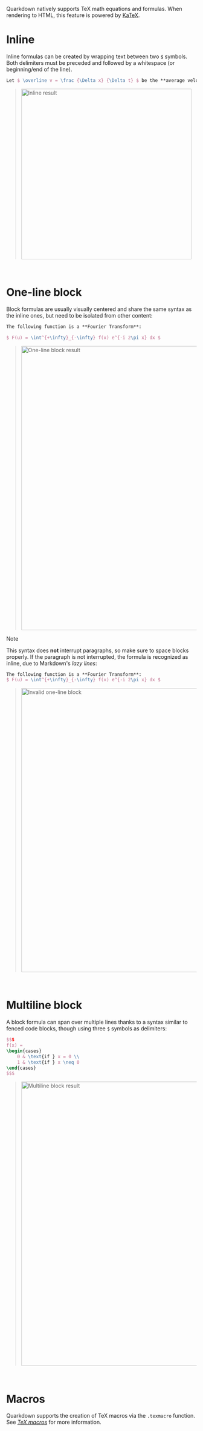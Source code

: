 Quarkdown natively supports TeX math equations and formulas. When rendering to HTML, this feature is powered by [KaTeX](https://www.katex.org).


# Inline

Inline formulas can be created by wrapping text between two `$` symbols. Both delimiters must be preceded and followed by a whitespace (or beginning/end of the line).

```latex
Let $ \overline v = \frac {\Delta x} {\Delta t} $ be the **average velocity** of an object.
```
> <img width="450" alt="Inline result" src="https://github.com/user-attachments/assets/953f537f-7fd4-4ab8-85f1-7c6d87f701fb">


&nbsp;

# One-line block

Block formulas are usually visually centered and share the same syntax as the inline ones, but need to be isolated from other content:

```latex
The following function is a **Fourier Transform**:

$ F(u) = \int^{+\infty}_{-\infty} f(x) e^{-i 2\pi x} dx $
```
> <img width="750" alt="One-line block result" src="https://github.com/user-attachments/assets/05005da4-53d8-4c2d-87e2-7f82064c1d20">

> [!NOTE]
> This syntax does **not** interrupt paragraphs, so make sure to space blocks properly. If the paragraph is not interrupted, the formula is recognized as inline, due to Markdown's *lazy lines*:
>
> ```latex
> The following function is a **Fourier Transform**:
> $ F(u) = \int^{+\infty}_{-\infty} f(x) e^{-i 2\pi x} dx $
> ```
>> <img width="750" alt="Invalid one-line block" src="https://github.com/user-attachments/assets/e8d4e8d6-69b1-4083-8ded-68e399d8344f">

&nbsp;

# Multiline block

A block formula can span over multiple lines thanks to a syntax similar to fenced code blocks, though using three `$` symbols as delimiters:

```latex
$$$
f(x) =
\begin{cases}
    0 & \text{if } x = 0 \\
    1 & \text{if } x \neq 0
\end{cases}
$$$
```
> <img width="750" alt="Multiline block result" src="https://github.com/user-attachments/assets/c282aff0-19f0-41ae-ab71-41b6f7865710">

&nbsp;

# Macros

Quarkdown supports the creation of TeX macros via the `.texmacro` function. See [*TeX macros*](tex-macros) for more information.